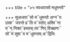 +++
title = "०५ स्वध्वरासो मधुमन्तो"

+++
सुअध्वरा᳓सो म᳓धुमन्तो अग्न᳓य  
उस्रा᳓ जरन्ते प्र᳓ति व᳓स्तोर् अश्वि᳓ना  
य᳓न् निक्त᳓हस्तस् तर᳓णिर् विचक्षणः᳓  
सो᳓मं सुषा᳓व म᳓धुमन्तम् अ᳓द्रिभिः